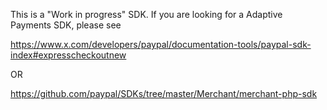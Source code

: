 
This is a "Work in progress" SDK. If you are looking for a Adaptive Payments SDK, please see 

https://www.x.com/developers/paypal/documentation-tools/paypal-sdk-index#expresscheckoutnew

  OR 

https://github.com/paypal/SDKs/tree/master/Merchant/merchant-php-sdk